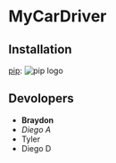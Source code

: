 # MyCarDriver
## Installation 
[pip](https://pypi.org/project/pip/):
![pip logo](https://pypi.org/static/images/logo-large.9f732b5f.svg![image](https://github.com/user-attachments/assets/1e25244d-cda1-4ca5-bf54-67f6d7e36a92)
)
## Devolopers
- **Braydon**
- *Diego A*
- Tyler
- Diego D 
